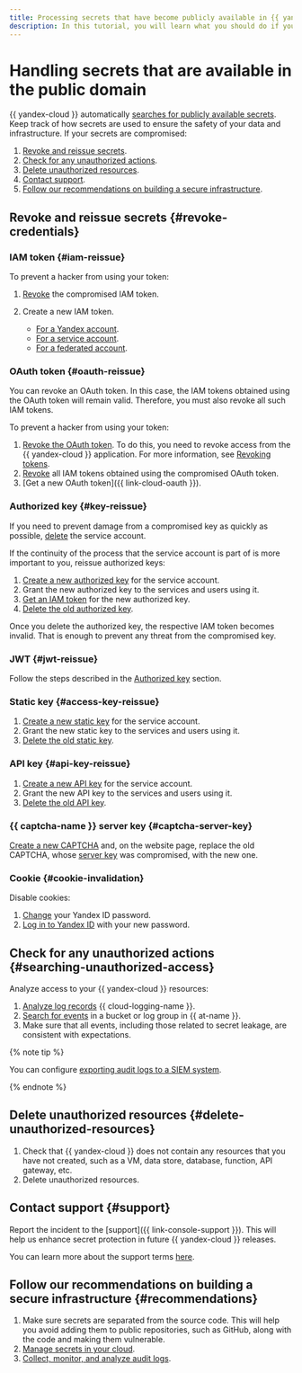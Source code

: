 ```yaml
---
title: Processing secrets that have become publicly available in {{ yandex-cloud }}
description: In this tutorial, you will learn what you should do if your secrets leaked to the public domain.
---
```


# Handling secrets that are available in the public domain

{{ yandex-cloud }} automatically [searches for publicly available secrets](../../security/operations/search-secrets.md). Keep track of how secrets are used to ensure the safety of your data and infrastructure. If your secrets are compromised:

1. [Revoke and reissue secrets](#revoke-credentials).
1. [Check for any unauthorized actions](#searching-unauthorized-access).
1. [Delete unauthorized resources](#delete-unauthorized-resources).
1. [Contact support](#support).
1. [Follow our recommendations on building a secure infrastructure](#recommendations).

## Revoke and reissue secrets {#revoke-credentials}

### IAM token {#iam-reissue}

To prevent a hacker from using your token:

1. [Revoke](./iam-token/revoke-iam-token.md) the compromised IAM token.
1. Create a new IAM token.

    * [For a Yandex account](iam-token/create.md).
    * [For a service account](iam-token/create-for-sa.md).
    * [For a federated account](iam-token/create-for-federation.md).

### OAuth token {#oauth-reissue}

You can revoke an OAuth token. In this case, the IAM tokens obtained using the OAuth token will remain valid. Therefore, you must also revoke all such IAM tokens.

To prevent a hacker from using your token:

1. [Revoke the OAuth token](https://passport.yandex.com/profile/access). To do this, you need to revoke access from the {{ yandex-cloud }} application. For more information, see [Revoking tokens](https://yandex.com/dev/id/doc/en/tokens/token-invalidate).
1. [Revoke](./iam-token/revoke-iam-token.md) all IAM tokens obtained using the compromised OAuth token.
1. [Get a new OAuth token]({{ link-cloud-oauth }}).

### Authorized key {#key-reissue}

If you need to prevent damage from a compromised key as quickly as possible, [delete](sa/delete.md) the service account.

If the continuity of the process that the service account is part of is more important to you, reissue authorized keys:

1. [Create a new authorized key](authentication/manage-authorized-keys.md#create-authorized-key) for the service account.
1. Grant the new authorized key to the services and users using it.
1. [Get an IAM token](../../iam/operations/iam-token/create-for-sa.md) for the new authorized key.
1. [Delete the old authorized key](./authentication/manage-authorized-keys.md#delete-authorized-key).

Once you delete the authorized key, the respective IAM token becomes invalid. That is enough to prevent any threat from the compromised key.

### JWT {#jwt-reissue}

Follow the steps described in the [Authorized key](#key-reissue) section.

### Static key {#access-key-reissue}

1. [Create a new static key](authentication/manage-access-keys.md#create-access-key) for the service account.
1. Grant the new static key to the services and users using it.
1. [Delete the old static key](authentication/manage-access-keys.md#delete-access-key).

### API key {#api-key-reissue}

1. [Create a new API key](authentication/manage-api-keys.md#create-api-key) for the service account.
1. Grant the new API key to the services and users using it.
1. [Delete the old API key](./authentication/manage-api-keys.md#delete-api-key).

### {{ captcha-name }} server key {#captcha-server-key}

[Create a new CAPTCHA](../../smartcaptcha/quickstart.md#creat-captcha) and, on the website page, replace the old CAPTCHA, whose [server key](../../smartcaptcha/concepts/keys.md) was compromised, with the new one.

### Cookie {#cookie-invalidation}

Disable cookies:

1. [Change](https://yandex.com/support/id/profile.html) your Yandex ID password. 
1. [Log in to Yandex ID](https://passport.yandex.com/) with your new password.

## Check for any unauthorized actions {#searching-unauthorized-access}

Analyze access to your {{ yandex-cloud }} resources:

1. [Analyze log records](../../logging/operations/read-logs.md) {{ cloud-logging-name }}.
1. [Search for events](../../audit-trails/tutorials/search-events-audit-logs/index.md) in a bucket or log group in {{ at-name }}.
1. Make sure that all events, including those related to secret leakage, are consistent with expectations.

{% note tip %}

You can configure [exporting audit logs to a SIEM system](../../audit-trails/concepts/export-siem.md).

{% endnote %}

## Delete unauthorized resources {#delete-unauthorized-resources}

1. Check that {{ yandex-cloud }} does not contain any resources that you have not created, such as a VM, data store, database, function, API gateway, etc.
1. Delete unauthorized resources.

## Contact support {#support}

Report the incident to the [support]({{ link-console-support }}). This will help us enhance secret protection in future {{ yandex-cloud }} releases.

You can learn more about the support terms [here](../../support/overview.md).

## Follow our recommendations on building a secure infrastructure {#recommendations}

1. Make sure secrets are separated from the source code. This will help you avoid adding them to public repositories, such as GitHub, along with the code and making them vulnerable.
1. [Manage secrets in your cloud](../../security/standard/encryption.md).
1. [Collect, monitor, and analyze audit logs](../../security/standard/audit-logs.md).
